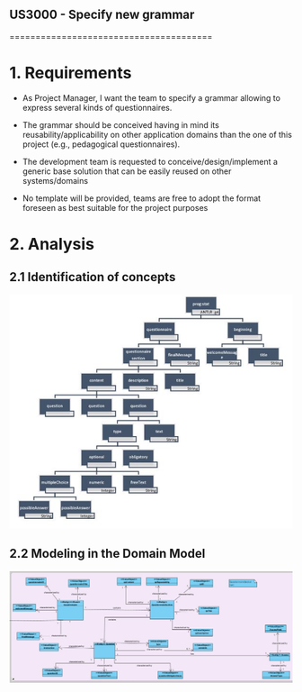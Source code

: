 ## US3000 - Specify new grammar
=======================================

# 1. Requirements

- As Project Manager, I want the team to specify a grammar allowing to express several kinds of questionnaires.

- The grammar should be conceived having in mind its reusability/applicability on other application domains than the one of this project (e.g., pedagogical questionnaires).

- The development team is requested to conceive/design/implement a generic base solution
that can be easily reused on other systems/domains

- No template will be provided, teams are free to adopt the format foreseen as best suitable
for the project purposes

  
# 2. Analysis

## 2.1 Identification of concepts

![GrammarTree.JPG](GrammarTree.JPG)

## 2.2 Modeling in the Domain Model

![US3000.JPG](US3000.JPG)

